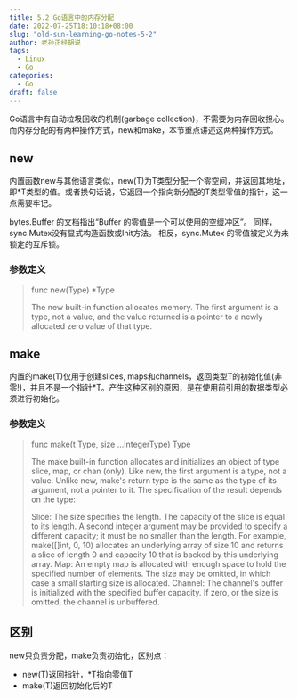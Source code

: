 ```yaml
---
title: 5.2 Go语言中的内存分配
date: 2022-07-25T18:10:18+08:00
slug: "old-sun-learning-go-notes-5-2"
author: 老孙正经胡说
tags:
  - Linux
  - Go
categories:
  - Go
draft: false
---
```


Go语言中有自动垃圾回收的机制(garbage collection)，不需要为内存回收担心。而内存分配的有两种操作方式，new和make，本节重点讲述这两种操作方式。

## new

内置函数new与其他语言类似，new(T)为T类型分配一个零空间，并返回其地址，即*T类型的值。或者换句话说，它返回一个指向新分配的T类型零值的指针，这一点需要牢记。

bytes.Buffer 的文档指出“Buffer 的零值是一个可以使用的空缓冲区”。 同样，sync.Mutex没有显式构造函数或Init方法。 相反，sync.Mutex 的零值被定义为未锁定的互斥锁。

### 参数定义

> func new(Type) *Type
> 
> The new built-in function allocates memory. The first argument is a type, not a value, and the value returned is a pointer to a newly allocated zero value of that type.

## make

内置的make(T)仅用于创建slices, maps和channels，返回类型T的初始化值(非零!)，并且不是一个指针*T。产生这种区别的原因，是在使用前引用的数据类型必须进行初始化。

### 参数定义

> func make(t Type, size ...IntegerType) Type
> 
> The make built-in function allocates and initializes an object of type slice, map, or chan (only). Like new, the first argument is a type, not a value. Unlike new, make's return type is the same as the type of its argument, not a pointer to it. The specification of the result depends on the type:
> 
> Slice: The size specifies the length. The capacity of the slice is equal to its length. A second integer argument may be provided to specify a different capacity; it must be no smaller than the length. For example, make([]int, 0, 10) allocates an underlying array of size 10 and returns a slice of length 0 and capacity 10 that is backed by this underlying array. 
> Map: An empty map is allocated with enough space to hold the specified number of elements. The size may be omitted, in which case a small starting size is allocated. 
> Channel: The channel's buffer is initialized with the specified buffer capacity. If zero, or the size is omitted, the channel is unbuffered.

## 区别

new只负责分配，make负责初始化，区别点：

- new(T)返回指针，*T指向零值T
- make(T)返回初始化后的T